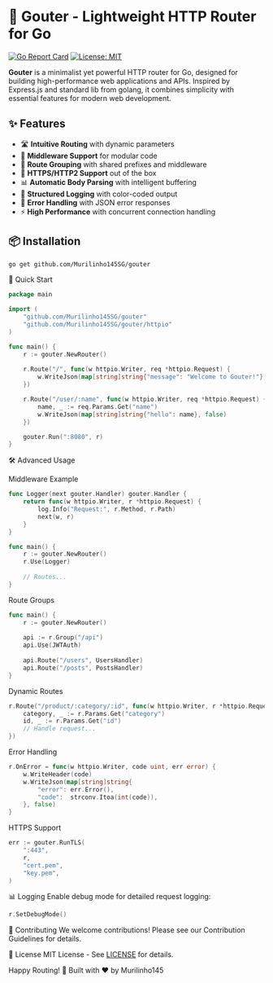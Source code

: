 # 🚀 Gouter - Lightweight HTTP Router for Go

[![Go Report Card](https://goreportcard.com/badge/github.com/Murilinho145SG/gouter)](https://goreportcard.com/report/github.com/Murilinho145SG/gouter)
[![License: MIT](https://img.shields.io/badge/License-MIT-blue.svg)](https://opensource.org/licenses/MIT)

**Gouter** is a minimalist yet powerful HTTP router for Go, designed for building high-performance web applications and APIs. Inspired by Express.js and standard lib from golang, it combines simplicity with essential features for modern web development.

## ✨ Features

- 🛣️ **Intuitive Routing** with dynamic parameters
- 🔌 **Middleware Support** for modular code
- 🧩 **Route Grouping** with shared prefixes and middleware
- 📡 **HTTPS/HTTP2 Support** out of the box
- 📊 **Automatic Body Parsing** with intelligent buffering
- 📝 **Structured Logging** with color-coded output
- 🚦 **Error Handling** with JSON error responses
- ⚡ **High Performance** with concurrent connection handling

## 📦 Installation

```bash
go get github.com/Murilinho145SG/gouter
```

🚀 Quick Start

```go
package main

import (
	"github.com/Murilinho145SG/gouter"
	"github.com/Murilinho145SG/gouter/httpio"
)

func main() {
	r := gouter.NewRouter()
	
	r.Route("/", func(w httpio.Writer, req *httpio.Request) {
		w.WriteJson(map[string]string{"message": "Welcome to Gouter!"}, false)
	})

	r.Route("/user/:name", func(w httpio.Writer, req *httpio.Request) {
		name, _ := req.Params.Get("name")
		w.WriteJson(map[string]string{"hello": name}, false)
	})

	gouter.Run(":8080", r)
}
```

🛠️ Advanced Usage

Middleware Example
```go
func Logger(next gouter.Handler) gouter.Handler {
	return func(w httpio.Writer, r *httpio.Request) {
		log.Info("Request:", r.Method, r.Path)
		next(w, r)
	}
}

func main() {
	r := gouter.NewRouter()
	r.Use(Logger)
	
	// Routes...
}
```

Route Groups

```go
func main() {
	r := gouter.NewRouter()
	
	api := r.Group("/api")
	api.Use(JWTAuth)
	
	api.Route("/users", UsersHandler)
	api.Route("/posts", PostsHandler)
}
```

Dynamic Routes

```go
r.Route("/product/:category/:id", func(w httpio.Writer, r *httpio.Request) {
	category, _ := r.Params.Get("category")
	id, _ := r.Params.Get("id")
	// Handle request...
})
```

Error Handling
```go
r.OnError = func(w httpio.Writer, code uint, err error) {
	w.WriteHeader(code)
	w.WriteJson(map[string]string{
		"error": err.Error(),
		"code":  strconv.Itoa(int(code)),
	}, false)
}
```

HTTPS Support

```go
err := gouter.RunTLS(
	":443",
	r,
	"cert.pem",
	"key.pem",
)
```

📊 Logging
Enable debug mode for detailed request logging:

```go
r.SetDebugMode()
```

🤝 Contributing
We welcome contributions! Please see our Contribution Guidelines for details.

📄 License
MIT License - See [LICENSE](https://github.com/Murilinho145SG/Gouter/blob/main/LICENSE) for details.

Happy Routing! 🎉 Built with ❤️ by Murilinho145
